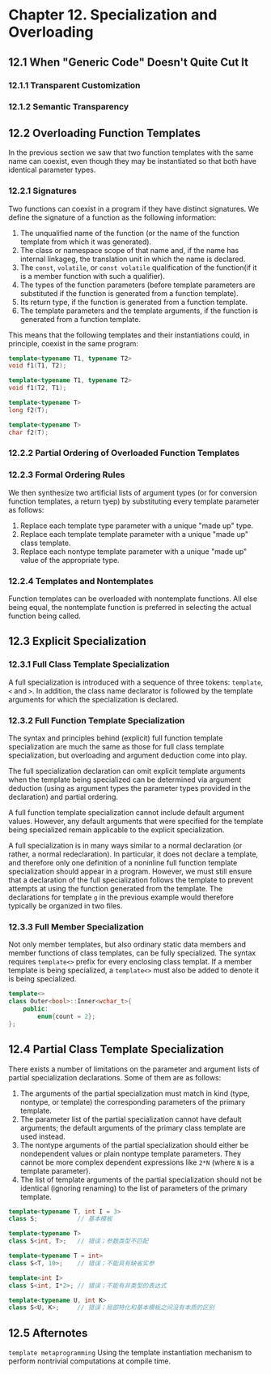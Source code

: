 # Chapter 12. Specialization and Overloading



## 12.1 When "Generic Code" Doesn't Quite Cut It

### 12.1.1 Transparent Customization

### 12.1.2 Semantic Transparency



## 12.2 Overloading Function Templates

In the previous section we saw that two function templates with the same name can coexist, even though they may be instantiated so that both have identical parameter types.

### 12.2.1 Signatures

Two functions can coexist in a program if they have distinct signatures. We define the signature of a function as the following information:

1. The unqualified name of the function (or the name of the function template from which it was generated).
2. The class or namespace scope of that name and, if the name has internal linkageg, the translation unit in which the name is declared.
3. The `const`, `volatile`, or `const volatile` qualification of the function(if it is a member function with such a qualifier).
4. The types of the function parameters (before template parameters are substituted if the function is generated from a function template).
5. Its return type, if the function is generated from a function template.
6. The template parameters and the template arguments, if the function is generated from a function template.

This means that the following templates and their instantiations could, in principle, coexist in the same program:

```c++
template<typename T1, typename T2>
void f1(T1, T2);

template<typename T1, typename T2>
void f1(T2, T1);

template<typename T>
long f2(T);

template<typename T>
char f2(T);
```

### 12.2.2 Partial Ordering of Overloaded Function Templates

### 12.2.3 Formal Ordering Rules

We then synthesize two artificial lists of argument types (or for conversion function templates, a return tyep) by substituting every template parameter as follows:

1. Replace each template type parameter with a unique "made up" type.
2. Replace each template template parameter with a unique "made up" class template.
3. Replace each nontype template parameter with a unique "made up" value of the appropriate type.

### 12.2.4 Templates and Nontemplates

Function templates can be overloaded with nontemplate functions. All else being equal, the nontemplate function is preferred in selecting the actual function being called.



## 12.3 Explicit Specialization

### 12.3.1 Full Class Template Specialization

A full specialization is introduced with a sequence of three tokens: `template`, `<` and `>`. In addition, the class name declarator is followed by the template arguments for which the specialization is declared.

### 12.3.2 Full Function Template Specialization

The syntax and principles behind (explicit) full function template specialization are much the same as those for full class template specialization, but overloading and argument deduction come into play.

The full specialization declaration can omit explicit template arguments when the template being specialized can be determined via argument deduction (using as argument types the parameter types provided in the declaration) and partial ordering.

A full function template specialization cannot include default argument values. However, any default arguments that were specified for the template being specialized remain applicable to the explicit specialization.

A full specialization is in many ways similar to a normal declaration (or rather, a normal redeclaration). In particular, it does not declare a template, and therefore only one definition of a noninline full function template specialization should appear in a program. However, we must still ensure that a declaration of the full specialization follows the template to prevent attempts at using the function generated from the template. The declarations for template `g` in the previous example would therefore typically be organized in two files.

### 12.3.3 Full Member Specialization

Not only member templates, but also ordinary static data members and member functions of class templates, can be fully specialized. The syntax requires `template<>` prefix for every enclosing class templat. If a member template is being specialized, a `template<>` must also be added to denote it is being specialized.

```c++
template<>
class Outer<bool>::Inner<wchar_t>{
    public:
    	enum{count = 2};
};
```



## 12.4 Partial Class Template Specialization

There exists a number of limitations on the parameter and argument lists of partial specialization declarations. Some of them are as follows:

1. The arguments of the partial specialization must match in kind (type, nontype, or template) the corresponding parameters of the primary template.
2. The parameter list of the partial specialization cannot have default arguments; the default arguments of the primary class template are used instead.
3. The nontype arguments of the partial specialization should either be nondependent values or plain nontype template parameters. They cannot be more complex dependent expressions like `2*N` (where `N` is a template parameter).
4. The list of template arguments of the partial specialization should not be identical (ignoring renaming) to the list of parameters of the primary template.

```c++
template<typename T, int I = 3>
class S;           // 基本模板

template<typename T>
class S<int, T>;   // 错误；参数类型不匹配

template<typename T = int>
class S<T, 10>;    // 错误；不能具有缺省实参

template<int I>
class S<int, I*2>; // 错误；不能有非类型的表达式

template<typename U, int K>
class S<U, K>;     // 错误；局部特化和基本模板之间没有本质的区别
```



## 12.5 Afternotes

`template metaprogramming` Using the template instantiation mechanism to perform nontrivial computations at compile time.

